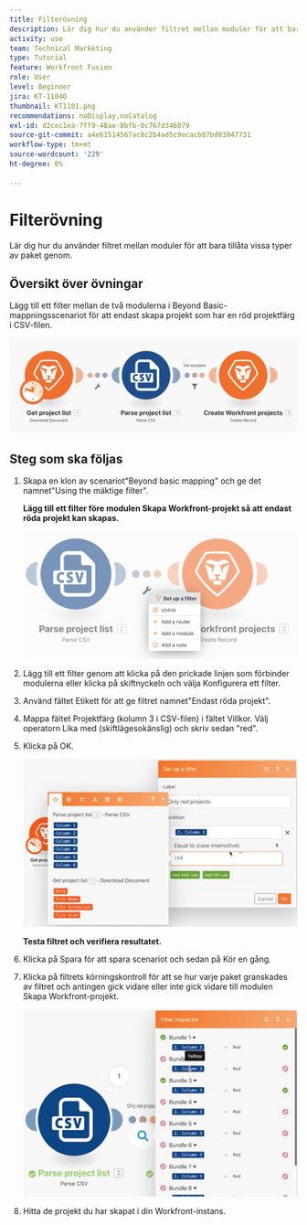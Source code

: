 ```yaml
---
title: Filterövning
description: Lär dig hur du använder filtret mellan moduler för att bara tillåta vissa typer av paket genom.
activity: use
team: Technical Marketing
type: Tutorial
feature: Workfront Fusion
role: User
level: Beginner
jira: KT-11040
thumbnail: KT1101.png
recommendations: noDisplay,noCatalog
exl-id: d2cec1ea-7ff9-48ae-8bfb-0c767d346079
source-git-commit: a4e61514567ac8c2b4ad5c9ecacb87bd83947731
workflow-type: tm+mt
source-wordcount: '229'
ht-degree: 0%

---
```


# Filterövning

Lär dig hur du använder filtret mellan moduler för att bara tillåta vissa typer av paket genom.

## Översikt över övningar

Lägg till ett filter mellan de två modulerna i Beyond Basic-mappningsscenariot för att endast skapa projekt som har en röd projektfärg i CSV-filen.

![Filtrerar bild 1](../12-exercises/assets/filters-walkthrough-1.png)

## Steg som ska följas

1. Skapa en klon av scenariot&quot;Beyond basic mapping&quot; och ge det namnet&quot;Using the mäktige filter&quot;.

   **Lägg till ett filter före modulen Skapa Workfront-projekt så att endast röda projekt kan skapas.**

   ![Filterbild 2](../12-exercises/assets/filters-walkthrough-2.png)

1. Lägg till ett filter genom att klicka på den prickade linjen som förbinder modulerna eller klicka på skiftnyckeln och välja Konfigurera ett filter.
1. Använd fältet Etikett för att ge filtret namnet&quot;Endast röda projekt&quot;.
1. Mappa fältet Projektfärg (kolumn 3 i CSV-filen) i fältet Villkor. Välj operatorn Lika med (skiftlägesokänslig) och skriv sedan &quot;red&quot;.
1. Klicka på OK.

   ![Filterbild 3](../12-exercises/assets/filters-walkthrough-3.png)

   **Testa filtret och verifiera resultatet.**

1. Klicka på Spara för att spara scenariot och sedan på Kör en gång.
1. Klicka på filtrets körningskontroll för att se hur varje paket granskades av filtret och antingen gick vidare eller inte gick vidare till modulen Skapa Workfront-projekt.

   ![Filterbild 4](../12-exercises/assets/filters-walkthrough-4.png)

1. Hitta de projekt du har skapat i din Workfront-instans.
